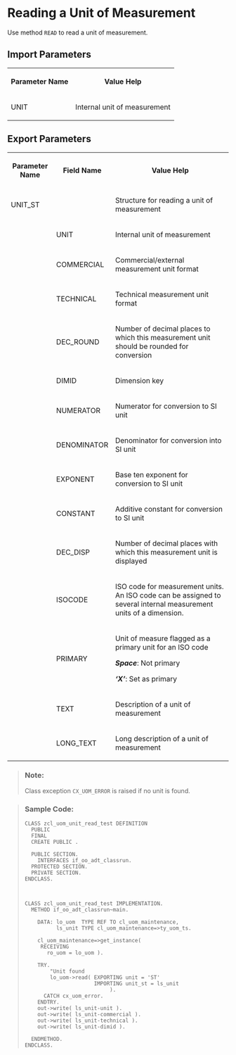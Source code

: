 <!-- loio7e003ad72c6e494cbc9a9aa2b1db4950 -->

# Reading a Unit of Measurement

Use method `READ` to read a unit of measurement.



<a name="loio7e003ad72c6e494cbc9a9aa2b1db4950__section_cdm_ccl_rlb"/>

## Import Parameters

<a name="loio7e003ad72c6e494cbc9a9aa2b1db4950__table_twy_xbl_rlb"/>


<table>
<tr>
<th>

Parameter Name



</th>
<th>

Value Help



</th>
</tr>
<tr>
<td>

UNIT



</td>
<td>

Internal unit of measurement



</td>
</tr>
</table>



<a name="loio7e003ad72c6e494cbc9a9aa2b1db4950__section_ykb_qxy_qlb"/>

## Export Parameters

<a name="loio7e003ad72c6e494cbc9a9aa2b1db4950__table_cx2_45y_qlb"/>


<table>
<tr>
<th>

Parameter Name



</th>
<th>

Field Name



</th>
<th>

Value Help



</th>
</tr>
<tr>
<td>

UNIT\_ST



</td>
<td>

 



</td>
<td>

Structure for reading a unit of measurement



</td>
</tr>
<tr>
<td>

 



</td>
<td>

UNIT



</td>
<td>

Internal unit of measurement



</td>
</tr>
<tr>
<td>

 



</td>
<td>

COMMERCIAL



</td>
<td>

Commercial/external measurement unit format



</td>
</tr>
<tr>
<td>

 



</td>
<td>

TECHNICAL



</td>
<td>

Technical measurement unit format



</td>
</tr>
<tr>
<td>

 



</td>
<td>

DEC\_ROUND



</td>
<td>

Number of decimal places to which this measurement unit should be rounded for conversion



</td>
</tr>
<tr>
<td>

 



</td>
<td>

DIMID



</td>
<td>

Dimension key



</td>
</tr>
<tr>
<td>

 



</td>
<td>

NUMERATOR



</td>
<td>

Numerator for conversion to SI unit



</td>
</tr>
<tr>
<td>

 



</td>
<td>

DENOMINATOR



</td>
<td>

Denominator for conversion into SI unit



</td>
</tr>
<tr>
<td>

 



</td>
<td>

EXPONENT



</td>
<td>

Base ten exponent for conversion to SI unit



</td>
</tr>
<tr>
<td>

 



</td>
<td>

CONSTANT



</td>
<td>

Additive constant for conversion to SI unit



</td>
</tr>
<tr>
<td>

 



</td>
<td>

DEC\_DISP



</td>
<td>

Number of decimal places with which this measurement unit is displayed



</td>
</tr>
<tr>
<td>

 



</td>
<td>

ISOCODE



</td>
<td>

ISO code for measurement units. An ISO code can be assigned to several internal measurement units of a dimension.



</td>
</tr>
<tr>
<td>

 



</td>
<td>

PRIMARY



</td>
<td>

Unit of measure flagged as a primary unit for an ISO code

***Space***: Not primary

***‘X’***: Set as primary



</td>
</tr>
<tr>
<td>

 



</td>
<td>

TEXT



</td>
<td>

Description of a unit of measurement



</td>
</tr>
<tr>
<td>

 



</td>
<td>

LONG\_TEXT



</td>
<td>

Long description of a unit of measurement



</td>
</tr>
</table>

> ### Note:  
> Class exception `CX_UOM_ERROR` is raised if no unit is found.

> ### Sample Code:  
> ```lang-abap
> CLASS zcl_uom_unit_read_test DEFINITION 
>   PUBLIC 
>   FINAL 
>   CREATE PUBLIC . 
>  
>   PUBLIC SECTION. 
>     INTERFACES if_oo_adt_classrun. 
>   PROTECTED SECTION. 
>   PRIVATE SECTION. 
> ENDCLASS. 
>  
>  
>  
> CLASS zcl_uom_unit_read_test IMPLEMENTATION. 
>   METHOD if_oo_adt_classrun~main. 
>  
>     DATA: lo_uom  TYPE REF TO cl_uom_maintenance, 
>           ls_unit TYPE cl_uom_maintenance=>ty_uom_ts. 
>  
>     cl_uom_maintenance=>get_instance( 
>      RECEIVING 
>        ro_uom = lo_uom ). 
>  
>     TRY. 
>         "Unit found 
>         lo_uom->read( EXPORTING unit = 'ST' 
>                       IMPORTING unit_st = ls_unit 
>                            ). 
>       CATCH cx_uom_error. 
>     ENDTRY. 
>     out->write( ls_unit-unit ). 
>     out->write( ls_unit-commercial ). 
>     out->write( ls_unit-technical ). 
>     out->write( ls_unit-dimid ). 
>  
>   ENDMETHOD. 
> ENDCLASS.
> 
> ```

